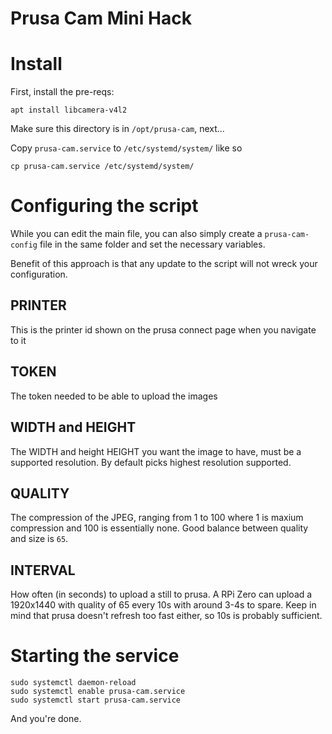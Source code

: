 # Prusa Cam Mini Hack

# Install

First, install the pre-reqs:

```
apt install libcamera-v4l2
```

Make sure this directory is in `/opt/prusa-cam`, next...

Copy `prusa-cam.service` to `/etc/systemd/system/` like so

```
cp prusa-cam.service /etc/systemd/system/
```

# Configuring the script

While you can edit the main file, you can also simply create a `prusa-cam-config` file in the same folder and set the necessary variables.

Benefit of this approach is that any update to the script will not wreck your configuration.

## PRINTER

This is the printer id shown on the prusa connect page when you navigate to it

<SCREENSHOTS TBD>

## TOKEN

The token needed to be able to upload the images

## WIDTH and HEIGHT

The WIDTH and height HEIGHT you want the image to have, must be a supported resolution. By default picks highest resolution supported.

## QUALITY

The compression of the JPEG, ranging from 1 to 100 where 1 is maxium compression and 100 is essentially none. Good balance between quality and size is `65`.

## INTERVAL

How often (in seconds) to upload a still to prusa. A RPi Zero can upload a 1920x1440 with quality of 65 every 10s with around 3-4s to spare. Keep in mind that prusa doesn't refresh too fast either, so 10s is probably sufficient. 

# Starting the service

```
sudo systemctl daemon-reload
sudo systemctl enable prusa-cam.service
sudo systemctl start prusa-cam.service
```

And you're done.
